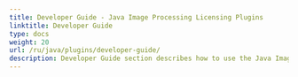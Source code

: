 ```yaml
---
title: Developer Guide - Java Image Processing Licensing Plugins
linktitle: Developer Guide
type: docs
weight: 20
url: /ru/java/plugins/developer-guide/
description: Developer Guide section describes how to use the Java Image Processing Library API to manipulate, draw and work with images 
---
```

